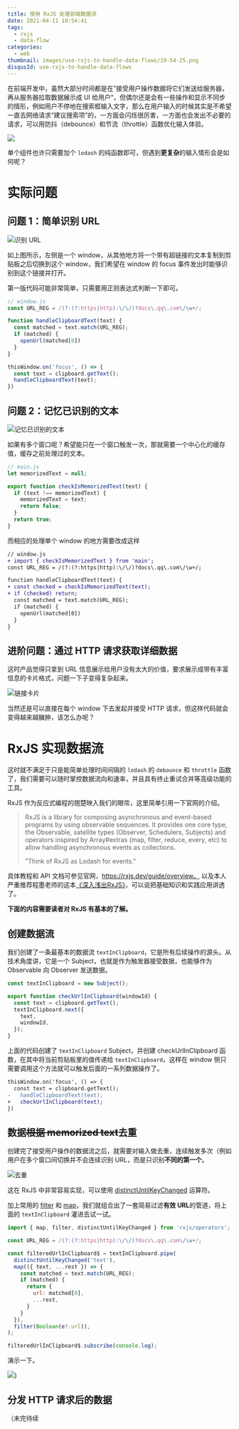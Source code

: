 ```yaml
---
title: 使用 RxJS 处理前端数据流
date: 2021-04-11 18:54:41
tags:
  - rxjs
  - data-flow
categories:
  - web
thumbnail: images/use-rxjs-to-handle-data-flows/19-54-25.png
disqusId: use-rxjs-to-handle-data-flows
---
```

在前端开发中，虽然大部分时间都是在”接受用户操作数据将它们发送给服务器，再从服务器拉取数据展示成 UI 给用户“，但偶尔还是会有一些操作和显示不同步的情形，例如用户不停地在搜索框输入文字，那么在用户输入的时候其实是不希望一直去网络请求“建议搜索项”的，一方面会闪烁很厉害，一方面也会发出不必要的请求，可以用防抖（debounce）和节流（throttle）函数优化输入体验。

![](/blog/images/use-rxjs-to-handle-data-flows/20-41-12.gif)

单个组件也许只需要加个 `lodash` 的纯函数即可，但遇到**更复杂**的输入情形会是如何呢？

# 实际问题

## 问题 1：简单识别 URL

![识别 URL](/blog/images/use-rxjs-to-handle-data-flows/21-42-51.png)

如上图所示，左侧是一个 window，从其他地方将一个带有超链接的文本复制到剪贴板之后切换到这个 window，我们希望在 window 的 focus 事件发出时能够识别到这个链接并打开。

第一版代码可能非常简单，只需要用正则表达式判断一下即可。

```js
// window.js
const URL_REG = /(?:(?:https|http):\/\/)?docs\.qq\.com\/\w+/;

function handleClipboardText(text) {
  const matched = text.match(URL_REG);
  if (matched) {
    openUrl(matched[0])
  }
}

thisWindow.on('focus', () => {
  const text = clipboard.getText();
  handleClipboardText(text);
})
```

## 问题 2：记忆已识别的文本

![记忆已识别的文本](/blog/images/use-rxjs-to-handle-data-flows/22-06-27.png)

如果有多个窗口呢？希望能只在一个窗口触发一次，那就需要一个中心化的缓存值，缓存之前处理过的文本。

```js
// main.js
let memorizedText = null;

export function checkIsMemorizedText(text) {
  if (text !== memorizedText) {
    memorizedText = text;
    return false;
  }
  return true;
}
```

而相应的处理单个 window 的地方需要改成这样
```diff
// window.js
+ import { checkIsMemorizedText } from 'main';
const URL_REG = /(?:(?:https|http):\/\/)?docs\.qq\.com\/\w+/;

function handleClipboardText(text) {
+ const checked = checkIsMemorizedText(text);
+ if (checked) return;
  const matched = text.match(URL_REG);
  if (matched) {
    openUrl(matched[0])
  }
}
```

## 进阶问题：通过 HTTP 请求获取详细数据

这时产品觉得只拿到 URL 信息展示给用户没有太大的价值，要求展示成带有丰富信息的卡片格式，问题一下子变得复杂起来。

![链接卡片](/blog/images/use-rxjs-to-handle-data-flows/22-43-16.png)

当然还是可以直接在每个 window 下去发起并接受 HTTP 请求，但这样代码就会变得越来越臃肿，该怎么办呢？

# RxJS 实现数据流

这时就不满足于只是能简单处理时间间隔的 `lodash` 的 `debounce` 和 `throttle` 函数了，我们需要可以随时掌控数据流向和速率，并且具有终止重试合并等高级功能的工具。

RxJS 作为反应式编程的翘楚映入我们的眼帘，这里简单引用一下官网的介绍。

> RxJS is a library for composing asynchronous and event-based programs by using observable sequences. It provides one core type, the Observable, satellite types (Observer, Schedulers, Subjects) and operators inspired by Array#extras (map, filter, reduce, every, etc) to allow handling asynchronous events as collections.
>
> "Think of RxJS as Lodash for events."

具体教程和 API 文档可参见官网，https://rxjs.dev/guide/overview。
以及本人严重推荐程墨老师的这本[《深入浅出RxJS》](https://book.douban.com/subject/30217949/)，可以说把基础知识和实践应用讲透了。

**下面的内容需要读者对 RxJS 有基本的了解。**

## 创建数据流

我们创建了一条最基本的数据流 `textInClipboard`，它是所有后续操作的源头。从技术角度讲，它是一个 Subject，也就是作为触发器接受数据，也能够作为 Observable 向 Observer 发送数据。

```js
const textInClipboard = new Subject();

export function checkUrlInClipboard(windowId) {
  const text = clipboard.getText();
  textInClipboard.next({
    text,
    windowId,
  });
}
```

上面的代码创建了 `textInClipboard` Subject，并创建 checkUrlInClipboard 函数，在其中将当前剪贴板里的值传递给 `textInClipboard`，这样在 window 侧只需要调用这个方法就可以触发后面的一系列数据操作了。

```diff
thisWindow.on('focus', () => {
  const text = clipboard.getText();
-   handleClipboardText(text);
+   checkUrlInClipboard(text);
})
```

## 数据~~根据 memorized text~~去重

创建完了接受用户操作的数据流之后，就需要对输入做去重，连续触发多次（例如用户在多个窗口间切换并不会连续识别 URL，而是只识别**不同的第一个**。

![去重](/blog/images/use-rxjs-to-handle-data-flows/23-51-12.png)

这在 RxJS 中非常容易实现，可以使用 [distinctUntilKeyChanged](https://rxjs-dev.firebaseapp.com/api/operators/distinctUntilKeyChanged) 运算符。

加上常用的 [filter](https://rxjs-dev.firebaseapp.com/api/operators/filter) 和 [map](https://rxjs-dev.firebaseapp.com/api/operators/map)，我们就组合出了一套简易过滤**有效 URL**的管道，将上面的 `textInClipboard` 灌进去试一试。

```js
import { map, filter, distinctUntilKeyChanged } from 'rxjs/operators';

const URL_REG = /(?:(?:https|http):\/\/)?docs\.qq\.com\/\w+/;

const filteredUrlInClipboard$ = textInClipboard.pipe(
  distinctUntilKeyChanged('text'),
  map(({ text, ...rest }) => {
    const matched = text.match(URL_REG);
    if (matched) {
      return {
        url: matched[0],
        ...rest,
      }
    }
  }),
  filter(Boolean(e?.url)),
);

filteredUrlInClipboard$.subscribe(console.log);
```

演示一下。

![](/blog/images/use-rxjs-to-handle-data-flows/00-52-12.gif))

## 分发 HTTP 请求后的数据

（未完待续
